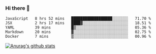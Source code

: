 ### Hi there 👋



<!--
**webB1an/webB1an** is a ✨ _special_ ✨ repository because its `README.md` (this file) appears on your GitHub profile.

Here are some ideas to get you started:

- 🔭 I’m currently working on ...
- 🌱 I’m currently learning ...
- 👯 I’m looking to collaborate on ...
- 🤔 I’m looking for help with ...
- 💬 Ask me about ...
- 📫 How to reach me: ...
- 😄 Pronouns: ...
- ⚡ Fun fact: ...
-->

<!--START_SECTION:waka-->
```text
JavaScript   8 hrs 52 mins   ██████████████████░░░░░░░   71.70 % 
JSX          2 hrs 17 mins   ████▓░░░░░░░░░░░░░░░░░░░░   18.51 % 
YAML         39 mins         █▒░░░░░░░░░░░░░░░░░░░░░░░   05.36 % 
Markdown     20 mins         ▓░░░░░░░░░░░░░░░░░░░░░░░░   02.75 % 
Docker       7 mins          ▒░░░░░░░░░░░░░░░░░░░░░░░░   00.96 % 
```
<!--END_SECTION:waka-->


[![Anurag's github stats](https://github-readme-stats.vercel.app/api?username=webB1an&show_icons=true&theme=radical)](https://github.com/anuraghazra/github-readme-stats)

